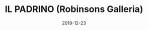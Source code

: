 ---
title: "IL PADRINO (Robinsons Galleria)"
show_title_on_cover: false
date: "2019-12-23"
version: 2
volume: 2019
issue: 8
category: "Wordpress Posts"
synopsis: ""
url: ""
modes: [
    {mode_name: "Original", call_at: [0, 1, 2, 3, 4, 5, 6]}
]
---